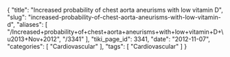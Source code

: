 {
    "title": "Increased probability of chest aorta aneurisms with low vitamin D",
    "slug": "increased-probability-of-chest-aorta-aneurisms-with-low-vitamin-d",
    "aliases": [
        "/Increased+probability+of+chest+aorta+aneurisms+with+low+vitamin+D+\u2013+Nov+2012",
        "/3341"
    ],
    "tiki_page_id": 3341,
    "date": "2012-11-07",
    "categories": [
        "Cardiovascular"
    ],
    "tags": [
        "Cardiovascular"
    ]
}
